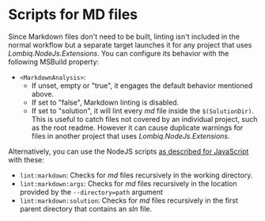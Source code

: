 ﻿# Scripts for MD files

Since Markdown files don't need to be built, linting isn't included in the normal workflow but a separate target launches it for any project that uses _Lombiq.NodeJs.Extensions_. You can configure its behavior with the following MSBuild property:

- `<MarkdownAnalysis>`:
  - If unset, empty or "true", it engages the default behavior mentioned above.
  - If set to "false", Markdown linting is disabled.
  - If set to "solution", it will lint every _md_ file inside the `$(SolutionDir)`. This is useful to catch files not covered by an individual project, such as the root readme. However it can cause duplicate warnings for files in another project that uses _Lombiq.NodeJs.Extensions_.

Alternatively, you can use the NodeJS scripts [as described for JavaScript](JavaScript.md#how-to-get-started) with these:

- `lint:markdown`: Checks for _md_ files recursively in the working directory.
- `lint:markdown:args`: Checks for _md_ files recursively in the location provided by the `--directory=path` argument
- `lint:markdown:solution`: Checks for _md_ files recursively in the first parent directory that contains an _sln_ file.

